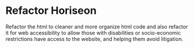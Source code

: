 # Refactor Horiseon
Refactor the html to cleaner and more organize html code and also refactor it for web accessibility to allow those with disabilities or socio-economic restrictions have access to the website, and helping them avoid litigation.